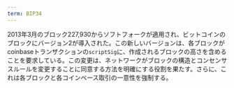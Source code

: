 ```yaml
---
term: BIP34
---
```

2013年3月のブロック227,930からソフトフォークが適用され、ビットコインのブロックにバージョン2が導入された。この新しいバージョンは、各ブロックがcoinbaseトランザクションの`scriptSig`に、作成されるブロックの高さを含めることを要求している。この変更は、ネットワークがブロックの構造とコンセンサスルールを変更することに同意する方法を明確にする役割を果たす。さらに、これは各ブロックと各コインベース取引の一意性を強制する。